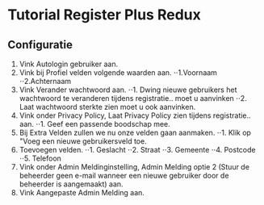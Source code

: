 # Tutorial Register Plus Redux 

## Configuratie

1. Vink Autologin gebruiker aan.
2. Vink bij Profiel velden volgende waarden aan. 
⋅⋅1.Voornaam
⋅⋅2.Achternaam
3. Vink Verander wachtwoord aan.
⋅⋅1. Dwing nieuwe gebruikers het wachtwoord te veranderen tijdens registratie.. moet u aanvinken
⋅⋅2. Laat wachtwoord sterkte zien moet u ook aanvinken. 
4. Vink onder Privacy Policy, Laat Privacy Policy zien tijdens registratie.. aan. 
⋅⋅1. Geef een passende boodschap mee.
5. Bij Extra Velden zullen we nu onze velden gaan aanmaken. 
⋅⋅1. Klik op "Voeg een nieuwe gebruikersveld toe. 
6. Toevoegen velden.
⋅⋅1. Geslacht
⋅⋅2. Straat
⋅⋅3. Gemeente
⋅⋅4. Postcode
⋅⋅5. Telefoon
7. Vink onder Admin Meldinginstelling, Admin Melding optie 2 (Stuur de beheerder geen e-mail wanneer een nieuwe gebruiker door de beheerder is aangemaakt) aan. 
8. Vink Aangepaste Admin Melding aan. 



